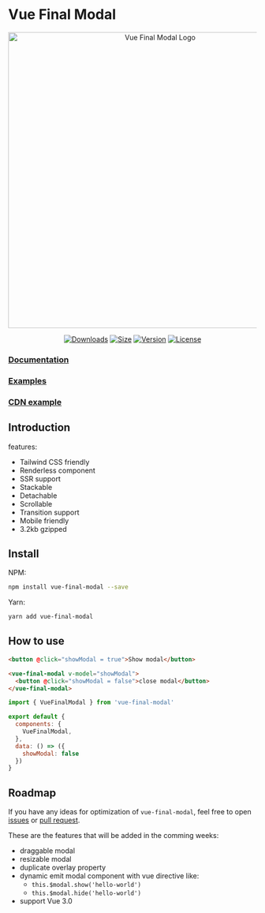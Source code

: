 # Vue Final Modal

<p align="center"><a href="https://hunterliu1003.github.io/vue-final-modal/" target="_blank" rel="noopener noreferrer"><img width="600" src="https://hunterliu1003.github.io/assets/gifs/vue-final-modal.gif" alt="Vue Final Modal Logo"></a></p>

<p align="center">
  <a href="https://npmcharts.com/compare/vue-final-modal?minimal=true"><img src="https://img.shields.io/npm/dm/vue-final-modal.svg?sanitize=true" alt="Downloads"></a>
  <a href="https://www.npmjs.com/package/vue-final-modal"><img src="https://badgen.net/bundlephobia/minzip/vue-final-modal" alt="Size"></a>
  <a href="https://www.npmjs.com/package/vue-final-modal"><img src="https://img.shields.io/npm/v/vue-final-modal.svg?sanitize=true" alt="Version"></a>
  <a href="https://www.npmjs.com/package/vue-final-modal"><img src="https://img.shields.io/npm/l/vue-final-modal.svg?sanitize=true" alt="License"></a>
</p>

### [Documentation](https://hunterliu1003.github.io/vue-final-modal/)
### [Examples](https://hunterliu1003.github.io/vue-final-modal/examples)
### [CDN example](https://codepen.io/hunterliu1003/pen/PoZmbPm?editors=1010)

## Introduction

features:
  - Tailwind CSS friendly
  - Renderless component
  - SSR support
  - Stackable
  - Detachable
  - Scrollable
  - Transition support
  - Mobile friendly
  - 3.2kb gzipped


## Install

NPM:
```bash
npm install vue-final-modal --save
```

Yarn: 

```bash
yarn add vue-final-modal
```

## How to use

```html
<button @click="showModal = true">Show modal</button>

<vue-final-modal v-model="showModal">
  <button @click="showModal = false">close modal</button>
</vue-final-modal>
```

```js
import { VueFinalModal } from 'vue-final-modal'

export default {
  components: {
    VueFinalModal,
  },
  data: () => ({
    showModal: false
  })
}
```

## Roadmap

If you have any ideas for optimization of `vue-final-modal`, feel free to open [issues](https://github.com/hunterliu1003/vue-final-modal/issues) or [pull request](https://github.com/hunterliu1003/vue-final-modal/pulls).

These are the features that will be added in the comming weeks:

- draggable modal
- resizable modal
- duplicate overlay property
- dynamic emit modal component with vue directive like:
  - `this.$modal.show('hello-world')`
  - `this.$modal.hide('hello-world')`
- support Vue 3.0